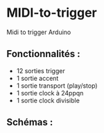 MIDI-to-trigger
===============

Midi to trigger Arduino

## Fonctionnalités :

* 12 sorties trigger
* 1 sortie accent
* 1 sortie transport (play/stop)
* 1 sortie clock à 24ppqn
* 1 sortie clock divisible

## Schémas :
